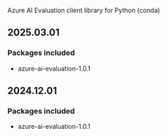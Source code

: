 Azure AI Evaluation client library for Python (conda)

## 2025.03.01

### Packages included

- azure-ai-evaluation-1.0.1

## 2024.12.01

### Packages included

- azure-ai-evaluation-1.0.1
